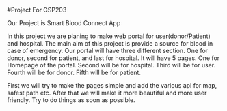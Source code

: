 #Project For CSP203

Our Project is Smart Blood Connect App

In this project we are planing to make web portal for user(donor/Patient) and hospital. The main aim of this project is provide a source for blood in case of emergency.
Our portal will have three different section. One for donor, second for patient, and last for hospital.
It will have 5 pages. 
One for Homepage of the portal.
Second will be for hospital.
Third will be for user.
Fourth will be for donor.
Fifth will be for patient.

First we will try to make the pages simple and add the various api for map, safest path etc.
After that we will make it more beautiful and more user friendly. 
Try to do things as soon as possible.  
